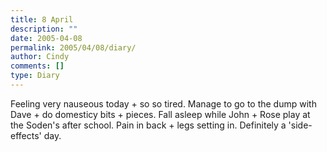 ```yaml
---
title: 8 April
description: ""
date: 2005-04-08
permalink: 2005/04/08/diary/
author: Cindy
comments: []
type: Diary
---
```


Feeling very nauseous today + so so tired. Manage to go to the dump with Dave + do domesticy bits + pieces. Fall asleep while John + Rose play at the Soden's after school. Pain in back + legs setting in. Definitely a 'side-effects' day.

